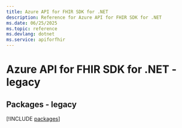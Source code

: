 ```yaml
---
title: Azure API for FHIR SDK for .NET
description: Reference for Azure API for FHIR SDK for .NET
ms.date: 06/25/2025
ms.topic: reference
ms.devlang: dotnet
ms.service: apiforfhir
---
```

# Azure API for FHIR SDK for .NET - legacy
## Packages - legacy
[!INCLUDE [packages](api-for-fhir-index.md)]
